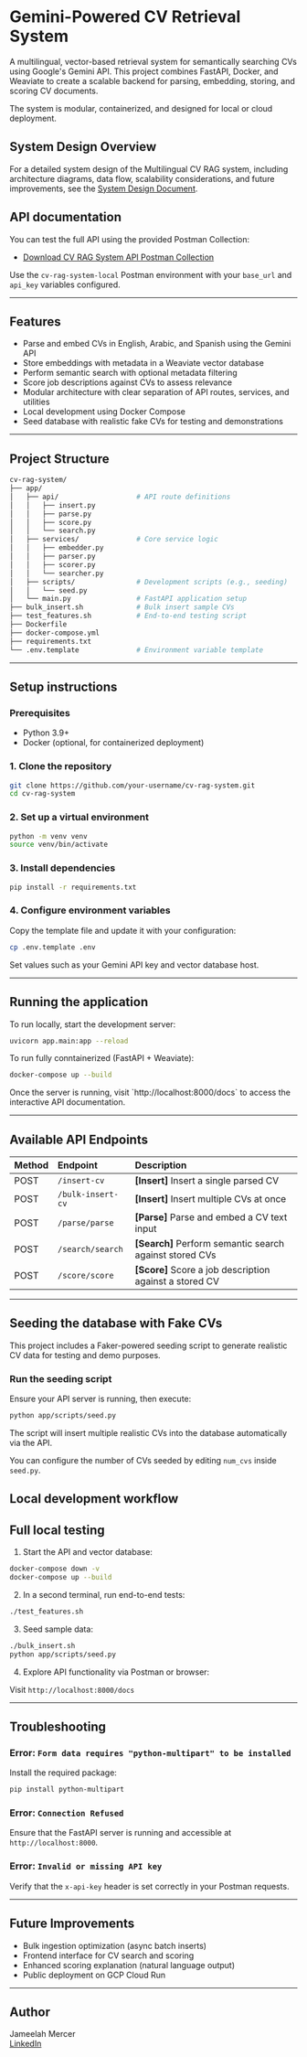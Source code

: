 # Gemini-Powered CV Retrieval System

A multilingual, vector-based retrieval system for semantically searching CVs using Google's Gemini API. This project combines FastAPI, Docker, and Weaviate to create a scalable backend for parsing, embedding, storing, and scoring CV documents.

The system is modular, containerized, and designed for local or cloud deployment.

##  System Design Overview

For a detailed system design of the Multilingual CV RAG system, including architecture diagrams, data flow, scalability considerations, and future improvements, see the [System Design Document](./docs/system_design_overview.md).

## API documentation

You can test the full API using the provided Postman Collection:

- [Download CV RAG System API Postman Collection](./CV%20RAG%20System%20API.postman_collection.json)


Use the `cv-rag-system-local` Postman environment with your `base_url` and `api_key` variables configured.

---

## Features

- Parse and embed CVs in English, Arabic, and Spanish using the Gemini API
- Store embeddings with metadata in a Weaviate vector database
- Perform semantic search with optional metadata filtering
- Score job descriptions against CVs to assess relevance
- Modular architecture with clear separation of API routes, services, and utilities
- Local development using Docker Compose
- Seed database with realistic fake CVs for testing and demonstrations

---

## Project Structure

```bash
cv-rag-system/
├── app/
│   ├── api/                   # API route definitions
│   │   ├── insert.py
│   │   ├── parse.py
│   │   ├── score.py
│   │   └── search.py
│   ├── services/              # Core service logic
│   │   ├── embedder.py
│   │   ├── parser.py
│   │   ├── scorer.py
│   │   └── searcher.py
│   ├── scripts/               # Development scripts (e.g., seeding)
│   │   └── seed.py
│   └── main.py                # FastAPI application setup
├── bulk_insert.sh             # Bulk insert sample CVs
├── test_features.sh           # End-to-end testing script
├── Dockerfile
├── docker-compose.yml
├── requirements.txt
└── .env.template              # Environment variable template
```

---

## Setup instructions

### Prerequisites

- Python 3.9+
- Docker (optional, for containerized deployment)

### 1. Clone the repository

```bash
git clone https://github.com/your-username/cv-rag-system.git
cd cv-rag-system
```

### 2. Set up a virtual environment

```bash
python -m venv venv
source venv/bin/activate
```

### 3. Install dependencies

```bash
pip install -r requirements.txt
```

### 4. Configure environment variables

Copy the template file and update it with your configuration:

```bash
cp .env.template .env
```

Set values such as your Gemini API key and vector database host.

---

## Running the application

To run locally, start the development server:

```bash
uvicorn app.main:app --reload
```

To run fully conntainerized (FastAPI + Weaviate):

```bash
docker-compose up --build
```

Once the server is running, visit \`http://localhost:8000/docs\` to access the interactive API documentation.

---

## Available API Endpoints

| Method | Endpoint | Description |
|:------|:---------|:------------|
| POST | `/insert-cv` | **[Insert]** Insert a single parsed CV |
| POST | `/bulk-insert-cv` | **[Insert]** Insert multiple CVs at once |
| POST | `/parse/parse` | **[Parse]** Parse and embed a CV text input |
| POST | `/search/search` | **[Search]** Perform semantic search against stored CVs |
| POST | `/score/score` | **[Score]** Score a job description against a stored CV |


---

## Seeding the database with Fake CVs

This project includes a Faker-powered seeding script to generate realistic CV data for testing and demo purposes.

### Run the seeding script

Ensure your API server is running, then execute:

```bash
python app/scripts/seed.py
```
The script will insert multiple realistic CVs into the database automatically via the API.

You can configure the number of CVs seeded by editing `num_cvs` inside `seed.py`.

## Local development workflow

## Full local testing

1. Start the API and vector database:

```bash
docker-compose down -v
docker-compose up --build
```

2. In a second terminal, run end-to-end tests:

```bash
./test_features.sh
```
3. Seed sample data:

```bash
./bulk_insert.sh
python app/scripts/seed.py
```
4. Explore API functionality via Postman or browser:

Visit `http://localhost:8000/docs`

---

## Troubleshooting

### Error: `Form data requires "python-multipart" to be installed`

Install the required package:

```bash
pip install python-multipart
```

### Error: `Connection Refused`

Ensure that the FastAPI server is running and accessible at` http://localhost:8000`.

### Error: `Invalid or missing API key`

Verify that the `x-api-key` header is set correctly in your Postman requests.

---

## Future Improvements

- Bulk ingestion optimization (async batch inserts)
- Frontend interface for CV search and scoring
- Enhanced scoring explanation (natural language output)
- Public deployment on GCP Cloud Run

---

## Author

Jameelah Mercer  
[LinkedIn](https://www.linkedin.com/in/jameelahmercer)

